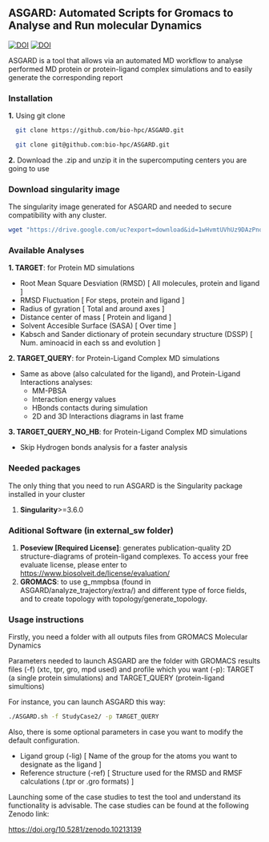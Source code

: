 ## ASGARD: Automated Scripts for Gromacs to Analyse and Run molecular Dynamics

[![DOI](https://zenodo.org/badge/doi/10.26434/chemrxiv-2023-3m9mk.svg?style=svg)](https://doi.org/10.26434/chemrxiv-2023-3m9mk)
[![DOI](https://zenodo.org/badge/DOI/10.5281/zenodo.10213139.svg)](https://doi.org/10.5281/zenodo.10213139)

ASGARD is a tool that allows via an automated MD workflow to analyse performed MD protein or protein-ligand complex simulations and to easily generate the corresponding report 

### Installation

**1.** Using git clone
```bash
  git clone https://github.com/bio-hpc/ASGARD.git
```
```bash
  git clone git@github.com:bio-hpc/ASGARD.git
```

**2.** Download the .zip and unzip it in the supercomputing centers you are going to use


### Download singularity image 
The singularity image generated for ASGARD and needed to secure compatibility with any cluster.

```bash
wget "https://drive.google.com/uc?export=download&id=1wHvmtUVhUz9DAzPnqeZPE7MVX5fRERGb&confirm=t" -O singularity/ASGARD.simg
```

### Available Analyses

**1. TARGET**: for Protein MD simulations
  - Root Mean Square Desviation (RMSD)  [ All molecules, protein and ligand ] <br />
  - RMSD Fluctuation  [ For steps, protein and ligand ] <br />
  - Radius of gyration  [ Total and around axes ] <br />
  - Distance center of mass  [ Protein and ligand ] <br />
  - Solvent Accesible Surface (SASA)  [ Over time ] <br /> 
  - Kabsch and Sander dictionary of protein secundary structure (DSSP)  [ Num. aminoacid in each ss and evolution ] <br />

**2. TARGET_QUERY**: for Protein-Ligand Complex MD simulations
  - Same as above (also calculated for the ligand), and Protein-Ligand Interactions analyses: <br />
     - MM-PBSA <br />
     - Interaction energy values <br />
     - HBonds contacts during simulation <br />
     - 2D and 3D Interactions diagrams in last frame  <br />

**3. TARGET_QUERY_NO_HB**: for Protein-Ligand Complex MD simulations
  - Skip Hydrogen bonds analysis for a faster analysis

### Needed packages
The only thing that you need to run ASGARD is the Singularity package installed in your cluster
1. **Singularity**>=3.6.0

### Aditional Software (in external_sw folder)
1. **Poseview [Required License]**:  generates publication-quality 2D structure-diagrams of protein-ligand complexes. To access your free evaluate license, please enter to https://www.biosolveit.de/license/evaluation/ 
2. **GROMACS**: to use g_mmpbsa (found in ASGARD/analyze_trajectory/extra/) and different type of force fields, and to create topology with topology/generate_topology.

### Usage instructions

Firstly, you need a folder with all outputs files from GROMACS Molecular Dynamics 

Parameters needed to launch ASGARD are the folder with GROMACS results files (-f) (xtc, tpr, gro, mpd used) and profile which you want (-p): TARGET (a single protein simulations) and TARGET_QUERY (protein-ligand simultions)

For instance, you can launch ASGARD this way:
```bash
./ASGARD.sh -f StudyCase2/ -p TARGET_QUERY
```

Also, there is some optional parameters in case you want to modify the default configuration.
  - Ligand group (-lig) [ Name of the group for the atoms you want to designate as the ligand ] <br />
  - Reference structure (-ref) [ Structure used for the RMSD and RMSF calculations (.tpr or .gro formats)  ] <br />


Launching some of the case studies to test the tool and understand its functionality is advisable. The case studies can be found at the following Zenodo link:

https://doi.org/10.5281/zenodo.10213139